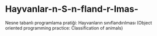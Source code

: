 # Hayvanlar-n-S-n-fland-r-lmas-
Nesne tabanlı programlama pratiği: Hayvanların sınıflandırılması   (Object oriented programming practice: Classification of animals)

